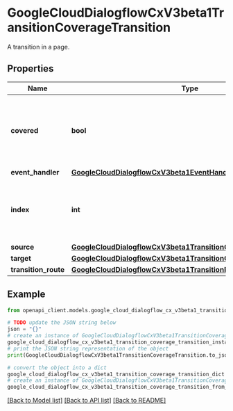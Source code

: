 # GoogleCloudDialogflowCxV3beta1TransitionCoverageTransition

A transition in a page.

## Properties

Name | Type | Description | Notes
------------ | ------------- | ------------- | -------------
**covered** | **bool** | Whether the transition is covered by at least one of the agent&#39;s test cases. | [optional] 
**event_handler** | [**GoogleCloudDialogflowCxV3beta1EventHandler**](GoogleCloudDialogflowCxV3beta1EventHandler.md) |  | [optional] 
**index** | **int** | The index of a transition in the transition list. Starting from 0. | [optional] 
**source** | [**GoogleCloudDialogflowCxV3beta1TransitionCoverageTransitionNode**](GoogleCloudDialogflowCxV3beta1TransitionCoverageTransitionNode.md) |  | [optional] 
**target** | [**GoogleCloudDialogflowCxV3beta1TransitionCoverageTransitionNode**](GoogleCloudDialogflowCxV3beta1TransitionCoverageTransitionNode.md) |  | [optional] 
**transition_route** | [**GoogleCloudDialogflowCxV3beta1TransitionRoute**](GoogleCloudDialogflowCxV3beta1TransitionRoute.md) |  | [optional] 

## Example

```python
from openapi_client.models.google_cloud_dialogflow_cx_v3beta1_transition_coverage_transition import GoogleCloudDialogflowCxV3beta1TransitionCoverageTransition

# TODO update the JSON string below
json = "{}"
# create an instance of GoogleCloudDialogflowCxV3beta1TransitionCoverageTransition from a JSON string
google_cloud_dialogflow_cx_v3beta1_transition_coverage_transition_instance = GoogleCloudDialogflowCxV3beta1TransitionCoverageTransition.from_json(json)
# print the JSON string representation of the object
print(GoogleCloudDialogflowCxV3beta1TransitionCoverageTransition.to_json())

# convert the object into a dict
google_cloud_dialogflow_cx_v3beta1_transition_coverage_transition_dict = google_cloud_dialogflow_cx_v3beta1_transition_coverage_transition_instance.to_dict()
# create an instance of GoogleCloudDialogflowCxV3beta1TransitionCoverageTransition from a dict
google_cloud_dialogflow_cx_v3beta1_transition_coverage_transition_from_dict = GoogleCloudDialogflowCxV3beta1TransitionCoverageTransition.from_dict(google_cloud_dialogflow_cx_v3beta1_transition_coverage_transition_dict)
```
[[Back to Model list]](../README.md#documentation-for-models) [[Back to API list]](../README.md#documentation-for-api-endpoints) [[Back to README]](../README.md)


